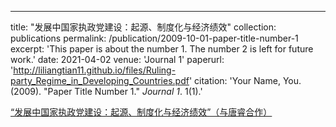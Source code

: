 ---
title: "发展中国家执政党建设：起源、制度化与经济绩效"
collection: publications
permalink: /publication/2009-10-01-paper-title-number-1
excerpt: 'This paper is about the number 1. The number 2 is left for future work.'
 date: 2021-04-02
venue: 'Journal 1'
 paperurl: 'http://liliangtian11.github.io/files/Ruling-party_Regime_in_Developing_Countries.pdf'
 citation: 'Your Name, You. (2009). &quot;Paper Title Number 1.&quot; <i>Journal 1</i>. 1(1).'


[“发展中国家执政党建设：起源、制度化与经济绩效”（与唐睿合作）](http://liliangtian11.github.io/files/Ruling-party_Regime_in_Developing_Countries.pdf)


